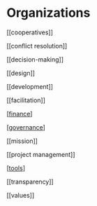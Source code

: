 # Organizations

[[cooperatives]]

[[conflict resolution]]

[[decision-making]]

[[design]]

[[development]]

[[facilitation]]

[[finance]]

[[governance]]

[[mission]]

[[project management]]

[[tools]]

[[transparency]]

[[values]]

[//begin]: # "Autogenerated link references for markdown compatibility"
[finance]: finance "Finance"
[governance]: governance "Governance"
[tools]: tools "Tools"
[//end]: # "Autogenerated link references"